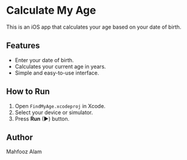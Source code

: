 # Calculate My Age

This is an iOS app that calculates your age based on your date of birth.

## Features
- Enter your date of birth.
- Calculates your current age in years.
- Simple and easy-to-use interface.

## How to Run
1. Open `FindMyAge.xcodeproj` in Xcode.
2. Select your device or simulator.
3. Press **Run** (▶) button.

## Author
Mahfooz Alam
